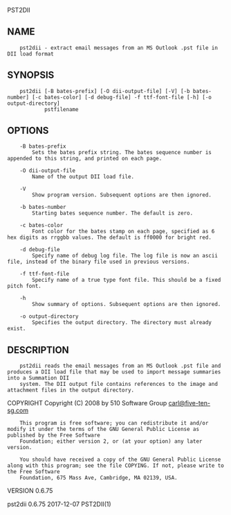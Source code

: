   PST2DII
 
## NAME
        pst2dii - extract email messages from an MS Outlook .pst file in DII load format
 
## SYNOPSIS
        pst2dii [-B bates-prefix] [-O dii-output-file] [-V] [-b bates-number] [-c bates-color] [-d debug-file] -f ttf-font-file [-h] [-o output-directory]
                pstfilename
 
## OPTIONS
        -B bates-prefix
            Sets the bates prefix string. The bates sequence number is appended to this string, and printed on each page.
 
        -O dii-output-file
            Name of the output DII load file.
 
        -V
            Show program version. Subsequent options are then ignored.
 
        -b bates-number
            Starting bates sequence number. The default is zero.
 
        -c bates-color
            Font color for the bates stamp on each page, specified as 6 hex digits as rrggbb values. The default is ff0000 for bright red.
 
        -d debug-file
            Specify name of debug log file. The log file is now an ascii file, instead of the binary file used in previous versions.
 
        -f ttf-font-file
            Specify name of a true type font file. This should be a fixed pitch font.
 
        -h
            Show summary of options. Subsequent options are then ignored.
 
        -o output-directory
            Specifies the output directory. The directory must already exist.
 
## DESCRIPTION
        pst2dii reads the email messages from an MS Outlook .pst file and produces a DII load file that may be used to import message summaries into a Summation DII
        system. The DII output file contains references to the image and attachment files in the output directory.
 
 COPYRIGHT
        Copyright (C) 2008 by 510 Software Group <carl@five-ten-sg.com>
 
        This program is free software; you can redistribute it and/or modify it under the terms of the GNU General Public License as published by the Free Software
        Foundation; either version 2, or (at your option) any later version.
 
        You should have received a copy of the GNU General Public License along with this program; see the file COPYING. If not, please write to the Free Software
        Foundation, 675 Mass Ave, Cambridge, MA 02139, USA.
 
 VERSION
        0.6.75
 
 pst2dii 0.6.75                                                               2017-12-07                                                                   PST2DII(1)

